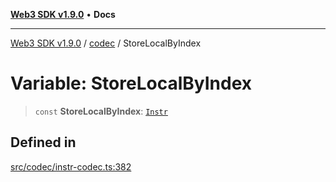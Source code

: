 [**Web3 SDK v1.9.0**](../../../README.md) • **Docs**

***

[Web3 SDK v1.9.0](../../../globals.md) / [codec](../README.md) / StoreLocalByIndex

# Variable: StoreLocalByIndex

> `const` **StoreLocalByIndex**: [`Instr`](../type-aliases/Instr.md)

## Defined in

[src/codec/instr-codec.ts:382](https://github.com/Mystic-Nayy/alephium-web3/blob/ee41f5e0e7d7fb0b155fe62f05b2ac03772895ca/packages/web3/src/codec/instr-codec.ts#L382)
